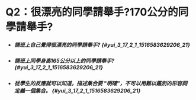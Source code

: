 #  Q2：很漂亮的同學請舉手?170公分的同學請舉手?



* ##### 請班上自己覺得很漂亮的同學請舉手? {#yui_3_17_2_1_1516583629206_21}

* ##### 請班上同學身高165公分以上的同學請舉手? {#yui_3_17_2_1_1516583629206_21}

* ##### 從學生的反應就可以知道，描述集合要 "明確"，不可以用難以鑑別的形容詞定義一個集合。 {#yui_3_17_2_1_1516583629206_21}



